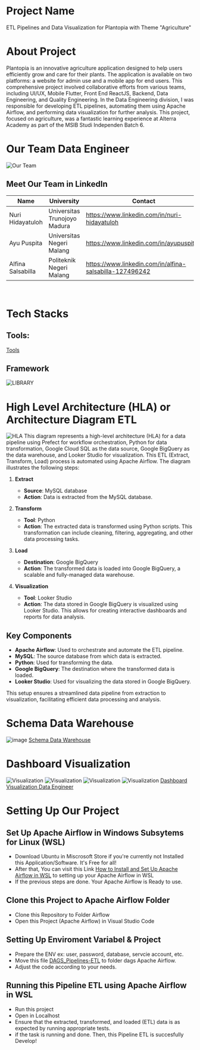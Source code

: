 # Project Name
ETL Pipelines and Data Visualization for Plantopia with Theme "Agriculture"

# About Project
Plantopia is an innovative agriculture application designed to help users efficiently grow and care for their plants. The application is available on two platforms: a website for admin use and a mobile app for end users. This comprehensive project involved collaborative efforts from various teams, including UI/UX, Mobile Flutter, Front End ReactJS, Backend, Data Engineering, and Quality Engineering. In the Data Engineering division, I was responsible for developing ETL pipelines, automating them using Apache Airflow, and performing data visualization for further analysis. This project, focused on agriculture, was a fantastic learning experience at Alterra Academy as part of the MSIB Studi Independen Batch 6.

# Our Team Data Engineer
![Our Team](<Our Team.png>)
## Meet Our Team in LinkedIn
| Name | University | Contact |
|------|------------|---------|
| Nuri Hidayatuloh | Universitas Trunojoyo Madura | https://www.linkedin.com/in/nuri-hidayatuloh |
| Ayu Puspita | Universitas Negeri Malang | https://www.linkedin.com/in/ayupuspita9 |
| Alfina Salsabilla | Politeknik Negeri Malang | https://www.linkedin.com/in/alfina-salsabilla-127496242 |

<br>

# Tech Stacks
## Tools:
[Tools](Tools.png)

## Framework
![LIBRARY](Library.png)

# High Level Architecture (HLA) or Architecture Diagram ETL
![HLA](./images/HLA.png)
This diagram represents a high-level architecture (HLA) for a data pipeline using Prefect for workflow orchestration, Python for data transformation, Google Cloud SQL as the data source, Google BigQuery as the data warehouse, and Looker Studio for visualization. This ETL (Extract, Transform, Load) process is automated using Apache Airflow. The diagram illustrates the following steps:

1. **Extract**
   - **Source**: MySQL database
   - **Action**: Data is extracted from the MySQL database.
   
2. **Transform**
   - **Tool**: Python
   - **Action**: The extracted data is transformed using Python scripts. This transformation can include cleaning, filtering, aggregating, and other data processing tasks.

3. **Load**
   - **Destination**: Google BigQuery
   - **Action**: The transformed data is loaded into Google BigQuery, a scalable and fully-managed data warehouse.

4. **Visualization**
   - **Tool**: Looker Studio
   - **Action**: The data stored in Google BigQuery is visualized using Looker Studio. This allows for creating interactive dashboards and reports for data analysis.

## Key Components

- **Apache Airflow**: Used to orchestrate and automate the ETL pipeline.
- **MySQL**: The source database from which data is extracted.
- **Python**: Used for transforming the data.
- **Google BigQuery**: The destination where the transformed data is loaded.
- **Looker Studio**: Used for visualizing the data stored in Google BigQuery.

This setup ensures a streamlined data pipeline from extraction to visualization, facilitating efficient data processing and analysis.

# Schema Data Warehouse
![image]([FIX]-ERD_Schema-Capstone-Plantopia.png)
[Schema Data Warehouse](https://app.diagrams.net/#G1A14j-nEIBLNqmhLqm0ZHuYhalLnBdVhG#%7B%22pageId%22%3A%22MV9t8d0PRzWtROZZ8rIv%22%7D)

# Dashboard Visualization
![Visualization](<Dashboard Visualisasi-DE-1.png>)
![Visualization](<Dashboard Visualisasi-DE.png>)
![Visualization](<Dashboard_Visualisasi_Plantopia (1)_page-0001 1.png>)
![Visualization](<Dashboard_Visualisasi_Plantopia (1)-2 1.png>)
[Dashboard Visualization Data Engineer](https://lookerstudio.google.com/u/0/reporting/8d77fc22-60bc-4c8a-b47e-d7c408311cda/page/p_zv78knrhid)

# Setting Up Our Project
## Set Up Apache Airflow in Windows Subsytems for Linux (WSL)
- Download Ubuntu in Miscrosoft Store if you're currently not Installed this Application/Software. It's Free for all!
- After that, You can visit this Link [How to Install and Set Up Apache Airflow in WSL](https://www.google.com/url?sa=t&rct=j&q=&esrc=s&source=web&cd=&cad=rja&uact=8&ved=2ahUKEwjFtNqIvv6GAxVX6jgGHateD9cQFnoECBsQAQ&url=https%3A%2F%2Fwww.freecodecamp.org%2Fnews%2Finstall-apache-airflow-on-windows-without-docker%2F&usg=AOvVaw38lAELgfoqHAmN-WNDdYfI&opi=89978449) to setting up your Apache Airflow in WSL
- If the previous steps are done. Your Apache Airflow is Ready to use.

## Clone this Project to Apache Airflow Folder
- Clone this Repository to Folder Airflow 
- Open this Project (Apache Airflow) in Visual Studio Code

## Setting Up Enviroment Variabel & Project
- Prepare the ENV ex: user, password, database, servcie account, etc. 
- Move this file [DAGS_Pipelines-ETL](dags/ETL_Capstone-Project-Plantopia.py) to folder dags Apache Airflow.
- Adjust the code according to your needs.

## Running this Pipeline ETL using Apache Airflow in WSL
- Run this project
- Open in Localhost
- Ensure that the extracted, transformed, and loaded (ETL) data is as expected by running appropriate tests.
- if the task is running and done. Then, this Pipeline ETL is succesfully Develop!
